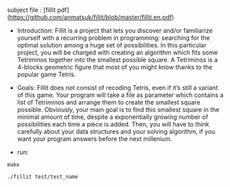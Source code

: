 subject file : [fillit pdf] (https://github.com/anmatsuk/fillit/blob/master/fillit.en.pdf)

* Introduction: 
Fillit is a project that lets you discover and/or familiarize yourself with a recurring problem in programming: searching for the optimal solution among a huge set of possibilities. In this particular project, you will be charged with creating an algorithm which fits some Tetriminos together into the smallest possible square. A Tetriminos is a 4-blocks geometric figure that most of you might know thanks to the popular game Tetris.

* Goals: 
Fillit does not consist of recoding Tetris, even if it’s still a variant of this game. Your program will take a file as parameter which contains a list of Tetriminos and arrange them to create the smallest square possible. Obviously, your main goal is to find this smallest square in the minimal amount of time, despite a exponentially growing number of possibilities each time a piece is added. Then, you will have to think carefully about your data structures and your solving algorithm, if you want your program answers before the next millenium.

* run:

```
make
```

```
./fillit test/test_name
```
